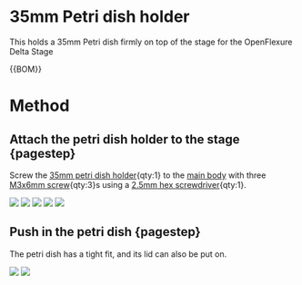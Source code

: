 # 35mm Petri dish holder

This holds a 35mm Petri dish firmly on top of the stage for the OpenFlexure Delta Stage

{{BOM}}

[35mm petri dish holder]: ../models/35mm_petri_dish_holder.stl "{cat:3DPrinted}"
[M3x6mm screw]: "{cat:part}"
[main body]: ../components/delta_stage_main_body.md "{cat:3DPrinted}"
[2.5mm hex screwdriver]: "{cat:tool}"

# Method

## Attach the petri dish holder to the stage {pagestep}

Screw the [35mm petri dish holder]{qty:1} to the [main body] with three [M3x6mm screw]{qty:3}s using a [2.5mm hex screwdriver]{qty:1}.  

![](../images/35mm_petri_dish_holder/attach1.jpg)
![](../images/35mm_petri_dish_holder/attach2.jpg)
![](../images/35mm_petri_dish_holder/attach3.jpg)
![](../images/35mm_petri_dish_holder/attach4.jpg)
![](../images/35mm_petri_dish_holder/attach5.jpg)

## Push in the petri dish {pagestep}

The petri dish has a tight fit, and its lid can also be put on.

![](../images/35mm_petri_dish_holder/petri1.jpg)
![](../images/35mm_petri_dish_holder/petri2.jpg)
